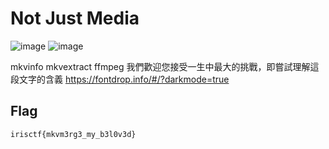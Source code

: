 # Not Just Media
![image](https://github.com/user-attachments/assets/fd13f653-ac6c-4ba6-9005-e3856b1b69b5)
![image](https://github.com/user-attachments/assets/83df0bf4-aaca-4c1f-a826-103ba17f2578)

 mkvinfo 
 mkvextract
 ffmpeg 
我們歡迎您接受一生中最大的挑戰，即嘗試理解這段文字的含義
https://fontdrop.info/#/?darkmode=true
## Flag
```
irisctf{mkvm3rg3_my_b3l0v3d}
```
